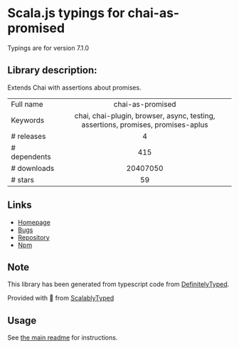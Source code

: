 
# Scala.js typings for chai-as-promised

Typings are for version 7.1.0

## Library description:
Extends Chai with assertions about promises.

|                    |                 |
| ------------------ | :-------------: |
| Full name          | chai-as-promised |
| Keywords           | chai, chai-plugin, browser, async, testing, assertions, promises, promises-aplus |
| # releases         | 4 |
| # dependents       | 415 |
| # downloads        | 20407050 |
| # stars            | 59 |

## Links
- [Homepage](https://github.com/domenic/chai-as-promised#readme)
- [Bugs](https://github.com/domenic/chai-as-promised/issues)
- [Repository](https://github.com/domenic/chai-as-promised)
- [Npm](https://www.npmjs.com/package/chai-as-promised)
    


## Note
This library has been generated from typescript code from [DefinitelyTyped](https://definitelytyped.org).

Provided with :purple_heart: from [ScalablyTyped](https://github.com/oyvindberg/ScalablyTyped)

## Usage
See [the main readme](../../readme.md) for instructions.


